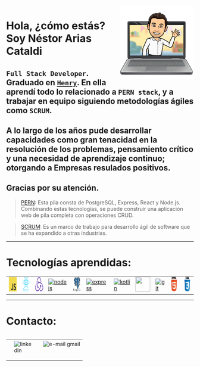  <img align="right" height="200" src="./computadoraSaludo.png" alt="avatar"/>

 # Hola, ¿cómo estás? Soy Néstor Arias Cataldi
## `Full Stack Developer`. Graduado en [`Henry`](https://www.soyhenry.com/). En ella aprendí todo lo relacionado a `PERN stack`, y a trabajar en equipo siguiendo metodologías ágiles como `SCRUM`. 
## A lo largo de los años pude desarrollar capacidades como gran tenacidad en la resolución de los problemas, pensamiento crítico y una necesidad de aprendizaje continuo; otorgando a Empresas resulados positivos. 
## Gracias por su atención.

> [PERN](https://es.acervolima.com/que-es-pern-stack/): Esta pila consta de PostgreSQL, Express, React y Node.js. Combinando estas tecnologías, se puede construir una aplicación web de pila completa con operaciones CRUD. 

> [SCRUM](https://es.wikipedia.org/wiki/Scrum_(desarrollo_de_software)): Es un marco de trabajo para desarrollo ágil de software que se ha expandido a otras industrias.

------
# Tecnologías aprendidas:

<table align="center">
  <tr>
  <td>
<a href="https://developer.mozilla.org/en-US/docs/Web/JavaScript" target="_blank" rel="noreferrer"> <img src="https://raw.githubusercontent.com/devicons/devicon/master/icons/javascript/javascript-original.svg" alt="javascript" width="40" height="40"/> </a>
  </td>
  <td>
<a href="https://reactjs.org/" target="_blank" rel="noreferrer"> <img src="https://raw.githubusercontent.com/devicons/devicon/master/icons/react/react-original-wordmark.svg" alt="react" width="40" height="40"/> </a>
  </td>
  <td>
<a href="https://redux.js.org" target="_blank" rel="noreferrer"> <img src="https://raw.githubusercontent.com/devicons/devicon/master/icons/redux/redux-original.svg" alt="redux" width="40" height="40"/> </a>
  </td>
  <td>
<a href="https://nodejs.org" target="_blank" rel="noreferrer"> <img src="https://cdn.worldvectorlogo.com/logos/nodejs-icon.svg" alt="nodejs" width="40" height="40"/> </a>
  </td>
  <td>
<a href="https://www.postgresql.org" target="_blank" rel="noreferrer"> <img src="https://raw.githubusercontent.com/devicons/devicon/master/icons/postgresql/postgresql-original-wordmark.svg" alt="postgresql" width="40" height="40"/> </a>
  </td>
  <td>
<a href="https://expressjs.com" target="_blank"><img src="https://www.nextontop.com/assets/img/services/web/expressjs.svg" background-color="#ffffff" alt="express" width="40" height="40" /> </a>
  </td>
  <td>
<a href="https://sequelize.org/" target="_blank"> <img src="https://static-00.iconduck.com/assets.00/file-type-sequelize-icon-443x512-ck0z81j3.png" alt="kotlin" width="40" height="40" /> </a>
  </td>
  <td>
<a href="https://postman.com" target="_blank"> <img src="https://www.vectorlogo.zone/logos/getpostman/getpostman-icon.svg" width="40" height="40" /> </a>
  </td>
  <td>
<a href="https://git-scm.com/" target="_blank" rel="noreferrer"> <img src="https://www.vectorlogo.zone/logos/git-scm/git-scm-icon.svg" alt="git" width="40" height="40"/> </a>
  </td>
  <td>
<a href="https://www.w3.org/html/" target="_blank" rel="noreferrer"> <img src="https://raw.githubusercontent.com/devicons/devicon/master/icons/html5/html5-original-wordmark.svg" alt="html5" width="40" height="40"/> </a> 
  </td>
  <td>
<a href="https://www.w3schools.com/css/" target="_blank" rel="noreferrer"> <img src="https://raw.githubusercontent.com/devicons/devicon/master/icons/css3/css3-original-wordmark.svg" alt="css3" width="40" height="40"/> </a>
  </td>
  </tr>
</table>


------
# Contacto:

<table align="left">
  <tr>
  <td>
  </td>
  <td>
<a href="https://www.linkedin.com/in/n%C3%A9stor-arias-cataldi-815b4411a/">
  <img align="left" src="https://i.imgur.com/pSEI8t9.png" alt="linkedIn" height="50" width="50" />
</a>
  </td>
  <td>
  </td>
  <td>
<a href="mailto:nestorariascataldi@gmail.com">
  <img align= "left" src="https://cdn-icons-png.flaticon.com/512/5968/5968534.png" alt="e-mail gmail" height="50" />
</a>
  </td>
  </tr>
</table>



<!--
**nariascataldi/nariascataldi** is a ✨ _special_ ✨ repository because its `README.md` (this file) appears on your GitHub profile.

Here are some ideas to get you started:

- 🔭 I’m currently working on ...
- 🌱 I’m currently learning ...
- 👯 I’m looking to collaborate on ...
- 🤔 I’m looking for help with ...
- 💬 Ask me about ...
- 📫 How to reach me: ...
- 😄 Pronouns: ...
- ⚡ Fun fact: ...
-->
